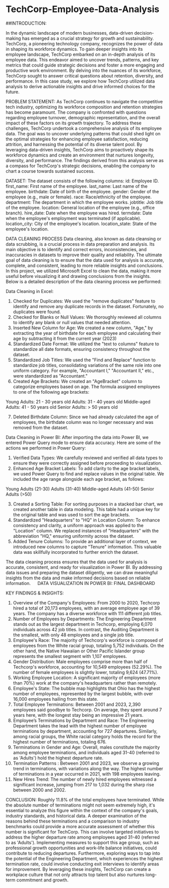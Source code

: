 # TechCorp-Employee-Data-Analysis

##INTRODUCTION:

In the dynamic landscape of modern businesses, data-driven decision-making has emerged as a crucial strategy for growth and sustainability. TechCorp, a pioneering technology company, recognizes the power of data in shaping its workforce dynamics. To gain deeper insights into its employee landscape, TechCorp embarked on an in-depth analysis of its employee data. This endeavor aimed to uncover trends, patterns, and key metrics that could guide strategic decisions and foster a more engaging and productive work environment. By delving into the nuances of its workforce, TechCorp sought to answer critical questions about retention, diversity, and performance. In this case study, we explore how TechCorp utilized data analysis to derive actionable insights and drive informed choices for the future.

PROBLEM STATEMENT:
As TechCorp continues to navigate the competitive tech industry, optimizing its workforce composition and retention strategies has become paramount. The company is confronted with questions regarding employee turnover, demographic representation, and the overall impact of these factors on its growth trajectory. To address these challenges, TechCorp undertook a comprehensive analysis of its employee data. The goal was to uncover underlying patterns that could shed light on the optimal strategies for enhancing employee satisfaction, reducing attrition, and harnessing the potential of its diverse talent pool. By leveraging data-driven insights, TechCorp aims to proactively shape its workforce dynamics and create an environment that nurtures longevity, diversity, and performance. The findings derived from this analysis serve as a compass for TechCorp's strategic decisions, enabling the company to chart a course towards sustained success.

DATASET:
The dataset consists of the following columns:
id: Employee ID.
first_name: First name of the employee.
last_name: Last name of the employee.
birthdate: Date of birth of the employee.
gender: Gender of the employee (e.g., male or female).
race: Race/ethnicity of the employee.
department: The department in which the employee works.
jobtitle: Job title of the employee.
location: General location of the employee (e.g., office branch).
hire_date: Date when the employee was hired.
termdate: Date when the employee's employment was terminated (if applicable).
location_city: City of the employee's location.
location_state: State of the employee's location.
 
DATA CLEANING PROCESS
Data cleaning, also known as data cleansing or data scrubbing, is a crucial process in data preparation and analysis. Its main objective is to identify and correct errors, inconsistencies, and inaccuracies in datasets to improve their quality and reliability. The ultimate goal of data cleaning is to ensure that the data used for analysis is accurate, complete, and consistent, leading to more reliable insights and conclusions. In this project, we utilized Microsoft Excel to clean the data, making it more useful before visualizing it and drawing conclusions from the insights. Below is a detailed description of the data cleaning process we performed:

Data Cleaning in Excel:

1.	Checked for Duplicates: We used the "remove duplicates" feature to identify and remove any duplicate records in the dataset. Fortunately, no duplicates were found.
2.	Checked for Blanks or Null Values: We thoroughly reviewed all columns to identify any blank or null values that needed attention.
3.	Inserted New Column for Age: We created a new column, "Age," by extracting the year of birthdate for each employee and calculating their age by subtracting it from the current year (2023)
4.	Standardized Date Format: We utilized the "text to columns" feature to standardize all date formats, ensuring consistency throughout the dataset.
5.	Standardized Job Titles: We used the "Find and Replace" function to standardize job titles, consolidating variations of the same role into one uniform category. For example, "Accountant I," "Accountant II," etc., were standardized as "Accountant."
6.	Created Age Brackets: We created an "AgeBracket" column to categorize employees based on age. The formula assigned employees to one of the following age brackets:

Young Adults: 21 - 30 years old
Adults: 31 - 40 years old
Middle-aged Adults: 41 - 50 years old
Senior Adults: > 50 years old

7.	Deleted Birthdate Column: Since we had already calculated the age of employees, the birthdate column was no longer necessary and was removed from the dataset.
 
Data Cleaning in Power BI:
After importing the data into Power BI, we entered Power Query mode to ensure data accuracy. Here are some of the actions we performed in Power Query:

1.	Verified Data Types: We carefully reviewed and verified all data types to ensure they were correctly assigned before proceeding to visualization.
2.	Enhanced Age Bracket Labels: To add clarity to the age bracket labels, we used Power Query to find and replace values in the original table. We included the age range alongside each age bracket, as follows:

Young Adults (21-30)
Adults (31-40)
Middle-aged Adults (41-50)
Senior Adults (>50)

3.	Created a Sorting Table: For sorting purposes in a stacked bar chart, we created another table in data modeling. This table had a unique key for the original table and was used to sort the age brackets.
4.	Standardized "Headquarters" to "HQ" in Location Column: To enhance consistency and clarity, a uniform approach was applied to the "Location" column. We replaced instances of "Headquarters" with the abbreviation "HQ," ensuring uniformity across the dataset.
5.	Added Tenure Columns: To provide an additional layer of context, we introduced new columns to capture "Tenure" information. This valuable data was skillfully incorporated to further enrich the dataset.

The data cleaning process ensures that the data used for analysis is accurate, consistent, and ready for visualization in Power BI. By addressing data issues and preparing the dataset diligently, we can draw meaningful insights from the data and make informed decisions based on reliable information.
 
 DATA VISUALIZATION IN POWER BI: FINAL DASHBOARD 

 
KEY FINDINGS & INSIGHTS:
1.	Overview of the Company's Employees: From 2000 to 2020, Techcorp hired a total of 20,173 employees, with an average employee age of 39 years. The company has a diverse workforce with 111 different job titles.
2.	Number of Employees by Departments: The Engineering Department stands out as the largest department in Techcorp, employing 6,070 individuals across 42 job titles. In contrast, the Auditing Department is the smallest, with only 48 employees and a single job title.
3.	Employee's Race: The majority of Techcorp's workforce is composed of employees from the White racial group, totaling 5,752 individuals. On the other hand, the Native Hawaiian or Other Pacific Islander group represents the smallest segment with 1,107 employees.
4.	Gender Distribution: Male employees comprise more than half of Techcorp's workforce, accounting for 10,549 employees (52.29%). The number of female employees is slightly lower, totaling 9,624 (47.71%).
5.	Working Employee Location: A significant majority of employees (more than 70%) work at the company's headquarters rather than remotely.
6.	Employee's State: The bubble map highlights that Ohio has the highest number of employees, represented by the largest bubble, with over 16,000 employees hailing from this state.
7.	Total Employee Terminations: Between 2001 and 2023, 2,390 employees said goodbye to Techcorp. On average, they spent around 7 years here, with the longest stay being an impressive 21 years.
8.	Employee’s Terminations by Department and Race: The Engineering Department takes the lead with the highest number of employee terminations by department, accounting for 727 departures. Similarly, among racial groups, the White racial category holds the record for the highest number of terminations, totaling 676.
9.	Terminations in Gender and Age: Overall, males constitute the majority among employee terminations, and individuals aged 31-40 (referred to as 'Adults') hold the highest departure rate.
10.	Termination Patterns : Between 2001 and 2023, we observe a growing trend in terminations, with variations along the way. The highest number of terminations in a year occurred in 2021, with 198 employees leaving.
11.	New Hires Trend: The number of newly hired employees witnessed a significant increase, jumping from 217 to 1,032 during the sharp rise between 2000 and 2002.

CONCLUSION:
Roughly 11.8% of the total employees have terminated. While the absolute number of terminations might not seem extremely high, it's essential to analyze this figure within the context of the company's goals, industry standards, and historical data. A deeper examination of the reasons behind these terminations and a comparison to industry benchmarks could provide a more accurate assessment of whether this number is significant for TechCorp. This can involve targeted initiatives to address the higher departure rate among employees aged 31-40 (referred to as 'Adults'). Implementing measures to support this age group, such as professional growth opportunities and work-life balance initiatives, could contribute to reducing departures. Furthermore, exploring ways to tap into the potential of the Engineering Department, which experiences the highest termination rate, could involve conducting exit interviews to identify areas for improvement. By leveraging these insights, TechCorp can create a workplace culture that not only attracts top talent but also nurtures long-term commitment and growth.

